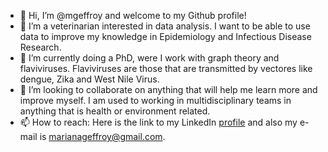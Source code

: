 - 👋 Hi, I’m @mgeffroy and welcome to my Github profile! 
- 👀 I’m a veterinarian interested in data analysis. I want to be able to use data to improve my knowledge in Epidemiology and Infectious Disease Research.
- 🌱 I’m currently doing a PhD, were I work with graph theory and flaviviruses. Flaviviruses are those that are transmitted by vectores like dengue, Zika and West Nile Virus.  
- 💞️ I’m looking to collaborate on anything that will help me learn more and improve myself. I am used to working in multidisciplinary teams in anything that is health or environment related.  
- 📫 How to reach: Here is the link to my LinkedIn [profile](https://www.linkedin.com/in/mgeffroy) and also my e-mail is marianageffroy@gmail.com.




